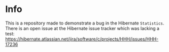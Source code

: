 # Info
This is a repository made to demonstrate a bug in the Hibernate `Statistics`. There
is an open issue at the Hibernate issue tracker which was lacking a test: https://hibernate.atlassian.net/jira/software/c/projects/HHH/issues/HHH-17236
